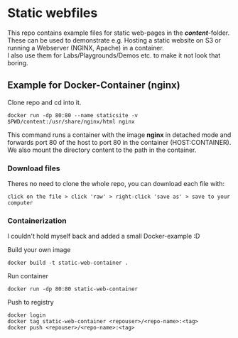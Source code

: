 # Static webfiles
This repo contains example files for static web-pages in the ***content***-folder.  
These can be used to demonstrate e.g. Hosting a static website on S3 or running a Webserver (NGINX, Apache) in a container.  
I also use them for Labs/Playgrounds/Demos etc. to make it not look that boring.  

## Example for Docker-Container (nginx)
Clone repo and cd into it.  
```
docker run -dp 80:80 --name staticsite -v $PWD/content:/usr/share/nginx/html nginx
```
This command runs a container with the image **nginx** in detached  mode and forwards port 80 of the host to port 80 in the container (HOST:CONTAINER). We also mount the directory content to the path in the container.  

### Download files
Theres no need to clone the whole repo, you can download each file with:
```
click on the file > click 'raw' > right-click 'save as' > save to your computer
```

### Containerization
I couldn't hold myself back and added a small Docker-example :D  

Build your own image
```
docker build -t static-web-container .
```

Run container
```
docker run -dp 80:80 static-web-container
```

Push to registry
```
docker login
docker tag static-web-container <repouser>/<repo-name>:<tag>
docker push <repouser>/<repo-name>:<tag>
```